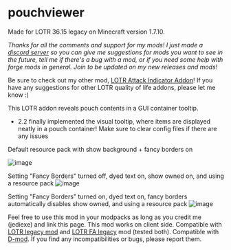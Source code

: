# pouchviewer
Made for LOTR 36.15 legacy on Minecraft version 1.7.10.

_Thanks for all the comments and support for my mods! I just made a [discord server](https://discord.gg/TVxGeBbpTt "discord server") so you can give me suggestions for mods you want to see in the future, tell me if there's a bug with a mod, or if you need some help with forge mods in general. Join to be updated on my new releases and mods!_

Be sure to check out my other mod, [LOTR Attack Indicator Addon](https://www.curseforge.com/minecraft/mc-mods/lotr-attack-indicator-addon "LOTR Attack Indicator Addon")! If you have any suggestions for other LOTR quality of life addons, please let me know :)


This LOTR addon reveals pouch contents in a GUI container tooltip.

- 2.2 finally implemented the visual tooltip, where items are displayed neatly in a pouch container! Make sure to clear config files if there are any issues


Default resource pack with show background + fancy borders on

![image](https://user-images.githubusercontent.com/47288669/230710332-41109d41-4924-44ff-9036-611834b23718.png)


Setting "Fancy Borders" turned off, dyed text on, show owned on, and using a resource pack
![image](https://user-images.githubusercontent.com/47288669/230710336-f43dea7f-f03f-4733-bac4-76bd00cd339f.png)


Setting "Fancy Borders" turned on, dyed text on, fancy borders automatically disables show owned, and using a resource pack
![image](https://user-images.githubusercontent.com/47288669/230710343-05341122-44f9-41dd-8036-57c3838ec765.png)



Feel free to use this mod in your modpacks as long as you credit me (jediexe) and link this page.
This mod works on client side.
Compatible with [LOTR legacy mod](https://www.curseforge.com/minecraft/mc-mods/the-lord-of-the-rings-mod-legacy "LOTR legacy mod") and [LOTR FA legacy](https://www.curseforge.com/minecraft/mc-mods/the-first-age-submod "LOTR FA legacy") mod (tested both). Compatible with [D-mod](https://www.curseforge.com/minecraft/mc-mods/dmod "D-mod"). If you find any incompatibilities or bugs, please report them.
